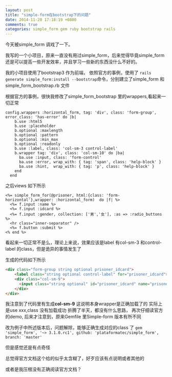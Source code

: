 ```yaml
---
layout: post
title: "simple-form在bootstrap下的问题"
date: 2014-11-20 17:18:19 +0800
comments: true
categories: simple_form gem ruby bootstrap rails
---
```


今天被simple_form 调戏了一下。

我写的一个小项目，原来一直没有用过simple_form，后来觉得毕竟simple_form 还是可以提高一些开发效率，并且学习一些新的东西没什么不好的。

我的小项目使用了bootstrap3 作为前端，
依照官方的事例，使用了
`rails generate simple_form:install --bootstrap`命令，分别建立了simple_form 和simple_form_bootstrap.rb 文件

根据官方的事例，很快我修改了simple_form_bootstrap 里的wrappers,看起来一切正常

```
config.wrappers :horizontal_form, tag: 'div', class: 'form-group', error_class: 'has-error' do |b|
    b.use :html5
    b.use :placeholder
    b.optional :maxlength
    b.optional :pattern
    b.optional :min_max
    b.optional :readonly
    b.use :label, class: 'col-sm-3 control-label'
    b.wrapper tag: 'div', class: 'col-sm-10' do |ba|
      ba.use :input, class: 'form-control'
      ba.use :error, wrap_with: { tag: 'span', class: 'help-block' }
      ba.use :hint,  wrap_with: { tag: 'p', class: 'help-block' }
    end
  end

```
之后views 如下所示

```
<%= simple_form_for(@prisoner, html:{class: 'form-horizontal'},wrapper: :horizontal_form)  do |f| %>
  <%= f.input :name %>
  <%= f.input :idcard %>
  <%= f.input :gender, collection: ['男','女'], :as => :radio_buttons %>
  <hr class="inner-separator" />
  <%= f.button :submit %>
<% end %>

```

看起来一切正常不是么，理论上来说，效果应该是label 有col-sm-3 和control-label 的class，但是诡异的事情发生了

生成的代码如下所示

```html
<div class="form-group string optional prisoner_idcard">
    <label class="string optional control-label" for="prisoner_idcard">身份证号</label>
    <div class="col-sm-9">
      <input class="string optional" id="prisoner_idcard" name="prisoner[idcard]" type="text" />
    </div>
</div>
```

我注意到了代码里有生成**col-sm-9** 这说明本身wrapper是正确加载了的 
实际上是use xxx,class 没有加载成功
折腾了半天，都没有什么思路，
再次仔细读官方的demo,
后来才注意到，原来Gemfile 里Simple-form 版本有所不同

改为例子中所述版本后，问题解除，能够正确生成对应的class 了
`gem 'simple_form', '~> 3.1.0.rc1', github: 'plataformatec/simple_form', branch: 'master'`

但是感觉还是有点奇怪

总觉得官方文档这个给的似乎太含糊了，好歹应该有点说明或者其他的 

或者是我压根没有正确阅读官方文档？
